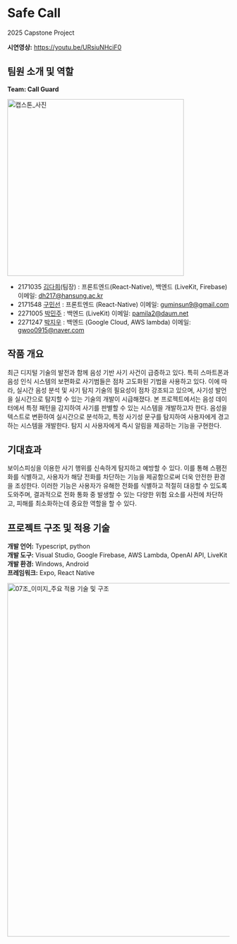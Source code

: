 # Safe Call 

2025 Capstone Project

**시연영상:** https://youtu.be/URsiuNHciF0

## 팀원 소개 및 역할
**Team: Call Guard**

<img src="https://github.com/user-attachments/assets/b0082010-ff58-4edf-a3bd-73992b486228" width="400" alt="캡스톤_사진" />

- 2171035 [김다희](https://github.com/Avy012)(팀장) : 프론트엔드(React-Native), 백엔드 (LiveKit, Firebase) 이메일: dh217@hansung.ac.kr
- 2171548 [구민선](https://github.com/ms2548) : 프론트엔드 (React-Native) 이메일: guminsun9@gmail.com
- 2271005 [박민주](https://github.com/beadsjoo) : 백엔드 (LiveKit) 이메일: pamila2@daum.net
- 2271247 [박지우](https://github.com/jiwooPark-915) : 백엔드 (Google Cloud, AWS lambda) 이메일: gwoo0915@naver.com


## 작품 개요

최근 디지털 기술의 발전과 함께 음성 기반 사기 사건이 급증하고 있다. 특히 스마트폰과 음성 인식 시스템의 보편화로 사기범들은 점차 고도화된 기법을 사용하고 있다. 이에 따라, 실시간 음성 분석 및 사기 탐지 기술의 필요성이 점차 강조되고 있으며, 사기성 발언을 실시간으로 탐지할 수 있는 기술의 개발이 시급해졌다. 본 프로젝트에서는 음성 데이터에서 특정 패턴을 감지하여 사기를 판별할 수 있는 시스템을 개발하고자 한다. 음성을 텍스트로 변환하여 실시간으로 분석하고, 특정 사기성 문구를 탐지하여 사용자에게 경고하는 시스템을 개발한다. 탐지 시 사용자에게 즉시 알림을 제공하는 기능을 구현한다. 

## 기대효과
보이스피싱을 이용한 사기 행위를 신속하게 탐지하고 예방할 수 있다. 이를 통해 스팸전화를 식별하고, 사용자가 해당 전화를 차단하는 기능을 제공함으로써 더욱 안전한 환경을 조성한다. 이러한 기능은 사용자가 유해한 전화를 식별하고 적절히 대응할 수 있도록 도와주며, 결과적으로 전화 통화 중 발생할 수 있는 다양한 위험 요소를 사전에 차단하고, 피해를 최소화하는데 중요한 역할을 할 수 있다. 


## 프로젝트 구조 및 적용 기술

**개발 언어:** Typescript, python  
**개발 도구:** Visual Studio, Google Firebase, AWS Lambda, OpenAI API, LiveKit  
**개발 환경:** Windows, Android  
**프레임워크:** Expo, React Native   

<img src="https://github.com/user-attachments/assets/829ebec4-7d4d-4886-922d-fff415d030c9" width="800" alt="07조_이미지_주요 적용 기술 및 구조" />




